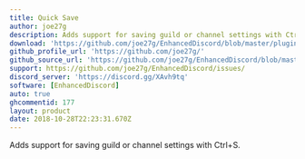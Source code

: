```yaml
---
title: Quick Save
author: joe27g
description: Adds support for saving guild or channel settings with Ctrl+S.
download: 'https://github.com/joe27g/EnhancedDiscord/blob/master/plugins/quick_save.js'
github_profile_url: 'https://github.com/joe27g/'
github_source_url: 'https://github.com/joe27g/EnhancedDiscord/blob/master/plugins/quick_save.js'
support: https://github.com/joe27g/EnhancedDiscord/issues/
discord_server: 'https://discord.gg/XAvh9tq'
software: [EnhancedDiscord]
auto: true
ghcommentid: 177
layout: product
date: 2018-10-28T22:23:31.670Z
---
```

Adds support for saving guild or channel settings with Ctrl+S.